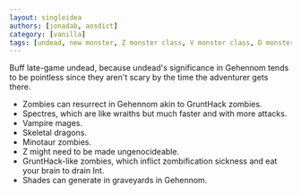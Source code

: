 ```yaml
---
layout: singleidea
authors: [jonadab, aosdict]
category: [vanilla]
tags: [undead, new monster, Z monster class, V monster class, D monster class, W monster class, resurrection, zombification, shade]
---
```

Buff late-game undead, because undead's significance in Gehennom tends to be pointless since they aren't scary by the time the adventurer gets there.
* Zombies can resurrect in Gehennom akin to GruntHack zombies.
* Spectres, which are like wraiths but much faster and with more attacks.
* Vampire mages.
* Skeletal dragons.
* Minotaur zombies.
* Z might need to be made ungenocideable.
* GruntHack-like zombies, which inflict zombification sickness and eat your brain to drain Int.
* Shades can generate in graveyards in Gehennom.
